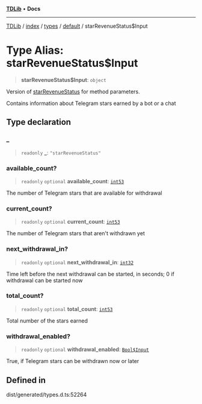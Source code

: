 [**TDLib**](../../../../../../README.md) • **Docs**

***

[TDLib](../../../../../../modules.md) / [index](../../../../../README.md) / [types](../../../README.md) / [default](../README.md) / starRevenueStatus$Input

# Type Alias: starRevenueStatus$Input

> **starRevenueStatus$Input**: `object`

Version of [starRevenueStatus](starRevenueStatus-1.md) for method parameters.

Contains information about Telegram stars earned by a bot or a chat

## Type declaration

### \_

> `readonly` **\_**: `"starRevenueStatus"`

### available\_count?

> `readonly` `optional` **available\_count**: [`int53`](int53-1.md)

The number of Telegram stars that are available for withdrawal

### current\_count?

> `readonly` `optional` **current\_count**: [`int53`](int53-1.md)

The number of Telegram stars that aren't withdrawn yet

### next\_withdrawal\_in?

> `readonly` `optional` **next\_withdrawal\_in**: [`int32`](int32-1.md)

Time left before the next withdrawal can be started, in seconds; 0 if withdrawal can be started now

### total\_count?

> `readonly` `optional` **total\_count**: [`int53`](int53-1.md)

Total number of the stars earned

### withdrawal\_enabled?

> `readonly` `optional` **withdrawal\_enabled**: [`Bool$Input`](Bool$Input.md)

True, if Telegram stars can be withdrawn now or later

## Defined in

dist/generated/types.d.ts:52264
